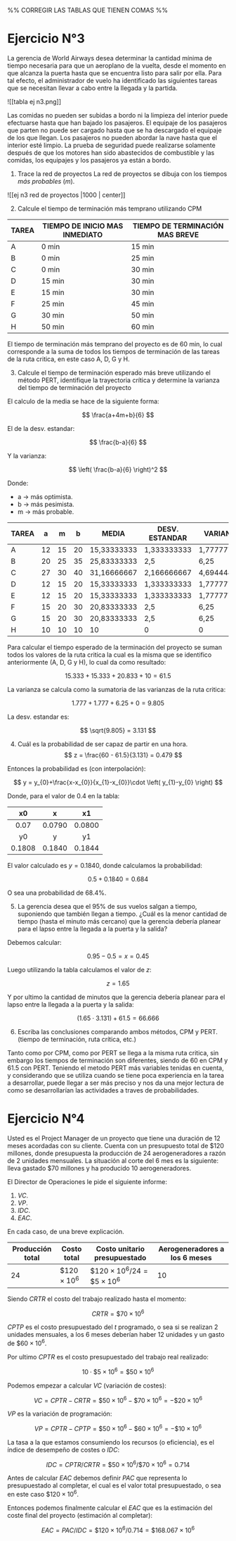 %% CORREGIR LAS TABLAS QUE TIENEN COMAS %%

# Ejercicio N°3

La gerencia de World Airways desea determinar la cantidad mínima de tiempo necesaria para que un aeroplano de la vuelta, desde el momento en que alcanza la puerta hasta que se encuentra listo para salir por ella. Para tal efecto, el administrador de vuelo ha identificado las siguientes tareas que se necesitan llevar a cabo entre la llegada y la partida.

![[tabla ej n3.png]]

Las comidas no pueden ser subidas a bordo ni la limpieza del interior puede efectuarse hasta que han bajado los pasajeros. El equipaje de los pasajeros que parten no puede ser cargado hasta que se ha descargado el equipaje de los que llegan. Los pasajeros no pueden abordar la nave hasta que el interior esté limpio. La prueba de seguridad puede realizarse solamente después de que los motores han sido abastecidos de combustible y las comidas, los equipajes y los pasajeros ya están a bordo.

1. Trace la red de proyectos
La red de proyectos se dibuja con los tiempos *más probables* ($m$).

![[ej n3 red de proyectos |1000 | center]]

2. Calcule el tiempo de terminación más temprano utilizando CPM

| TAREA | TIEMPO DE INICIO MAS INMEDIATO | TIEMPO DE TERMINACIÓN MAS BREVE |
| ----- | ------------------------------ | ------------------------------- |
| A     | 0 min                          | 15 min                          |
| B     | 0 min                          | 25 min                          |
| C     | 0 min                          | 30 min                          |
| D     | 15 min                         | 30 min                          |
| E     | 15 min                         | 30 min                          |
| F     | 25 min                         | 45 min                          |
| G     | 30 min                         | 50 min                          |
| H     | 50 min                         | 60 min                          |

El tiempo de terminación más temprano del proyecto es de 60 min, lo cual corresponde a la suma de todos los tiempos de terminación de las tareas de la ruta critica, en este caso A, D, G y H.

3. Calcule el tiempo de terminación esperado más breve utilizando el método PERT, identifique la trayectoria crítica y determine la varianza del tiempo de terminación del proyecto

El calculo de la media se hace de la siguiente forma:

$$
\frac{a+4m+b}{6}
$$

El de la desv. estandar:

$$
\frac{b-a}{6}
$$

Y la varianza:

$$
$$

$$
\left( \frac{b-a}{6} \right)^2
$$

Donde:

- a -> más optimista.
- b -> más pesimista.
- m -> más probable.

| TAREA | a  | m  | b  | MEDIA       | DESV. ESTANDAR | VARIANZA    |
|-------|----|----|----|-------------|----------------|-------------|
| A     | 12 | 15 | 20 | 15,33333333 | 1,333333333    | 1,777777778 |
| B     | 20 | 25 | 35 | 25,83333333 | 2,5            | 6,25        |
| C     | 27 | 30 | 40 | 31,16666667 | 2,166666667    | 4,694444444 |
| D     | 12 | 15 | 20 | 15,33333333 | 1,333333333    | 1,777777778 |
| E     | 12 | 15 | 20 | 15,33333333 | 1,333333333    | 1,777777778 |
| F     | 15 | 20 | 30 | 20,83333333 | 2,5            | 6,25        |
| G     | 15 | 20 | 30 | 20,83333333 | 2,5            | 6,25        |
| H     | 10 | 10 | 10 | 10          | 0              | 0           |

Para calcular el tiempo esperado de la terminación del proyecto se suman todos los valores de la ruta critica la cual es la misma que se identifico anteriormente (A, D, G y H), lo cual da como resultado:

$$
15.333+15.333+20.833+10 = 61.5
$$

La varianza se calcula como la sumatoria de las varianzas de la ruta critica:

$$
1.777+1.777+6.25+0=9.805
$$

La desv. estandar es:

$$
\sqrt{9.805} = 3.131
$$

4. Cuál es la probabilidad de ser capaz de partir en una hora.
$$
z = \frac{60 - 61.5}{3.131} = 0.479
$$

Entonces la probabilidad es (con interpolación):

$$
y = y_{0}+\frac{x-x_{0}}{x_{1}-x_{0}}\cdot \left( y_{1}-y_{0} \right)
$$

Donde, para el valor de 0.4 en la tabla:

|   x0   |   x    |   x1   |
|:----: |:----: |:----: |
|  0.07  | 0.0790 | 0.0800 |
|   y0   |   y    |   y1   |
| 0.1808 | 0.1840 | 0.1844 |

El valor calculado es $y = 0.1840$, donde calculamos la probabilidad:

$$
0.5 + 0.1840 = 0.684
$$

O sea una probabilidad de $68.4\%$.

5. La gerencia desea que el 95% de sus vuelos salgan a tiempo, suponiendo que también llegan a tiempo. ¿Cuál es la menor cantidad de tiempo (hasta el minuto más cercano) que la gerencia debería planear para el lapso entre la llegada a la puerta y la salida?

Debemos calcular:

$$
0.95 - 0.5 = x = 0.45
$$

Luego utilizando la tabla calculamos el valor de $z$:

$$
z = 1.65
$$

Y por ultimo la cantidad de minutos que la gerencia debería planear para el lapso entre la llegada a la puerta y la salida:

$$
\left( 1.65 \cdot 3.131 \right)+61.5 = 66.666
$$

6. Escriba las conclusiones comparando ambos métodos, CPM y PERT. (tiempo de terminación, ruta crítica, etc.)

Tanto como por CPM, como por PERT se llega a la misma ruta critica, sin embargo los tiempos de terminación son diferentes, siendo de 60 en CPM y 61.5 con PERT. Teniendo el metodo PERT más variables tenidas en cuenta, y considerando que se utiliza cuando se tiene poca experiencia en la tarea a desarrollar, puede llegar a ser más preciso y nos da una mejor lectura de como se desarrollarían las actividades a traves de probabilidades.

# Ejercicio N°4

Usted es el Project Manager de un proyecto que tiene una duración de 12 meses acordadas con su cliente. Cuenta con un presupuesto total de $120 millones, donde presupuesta la producción de 24 aerogeneradores a razón de 2 unidades mensuales. La situación al corte del 6 mes es la siguiente: lleva gastado $70 millones y ha producido 10 aerogeneradores.

El Director de Operaciones le pide el siguiente informe:

1. $VC$.
2. $VP$.
3. $IDC$.
4. $EAC$.

En cada caso, de una breve explicación.

| Producción total | Costo total          | Costo unitario presupuestado                 | Aerogeneradores a los 6 meses |
| ---------------- | -------------------- | -------------------------------------------- | ----------------------------- |
| $24$             | $\$120\times 10^{6}$ | $\$120\times 10^{6} / 24 = \$5\times 10^{6}$ | $10$                          |

Siendo $CRTR$ el costo del trabajo realizado hasta el momento:

$$
CRTR = \$ 70\times 10^{6}
$$

$CPTP$ es el costo presupuestado del $t$ programado, o sea si se realizan $2$ unidades mensuales, a los 6 meses deberían haber $12$ unidades y un gasto de $\$ 60\times 10^{6}$.

Por ultimo $CPTR$ es el costo presupuestado del trabajo real realizado:

$$
10 \cdot \$5\times 10^{6} = \$50\times 10^{6}
$$

Podemos empezar a calcular $VC$ (variación de costes):

$$
VC = CPTR - CRTR = \$50\times 10^{6} - \$ 70\times 10^{6} = -\$ 20\times 10^{6}
$$

$VP$ es la variación de programación:

$$
VP = CPTR - CPTP = \$50\times 10^{6} - \$ 60\times 10^{6} = - \$ 10\times 10^{6}
$$

La tasa a la que estamos consumiendo los recursos (o eficiencia), es el índice de desempeño de costes o $IDC$:

$$
IDC = CPTR / CRTR = \$50\times 10^{6} / \$ 70\times 10^{6} = 0.714
$$

Antes de calcular $EAC$ debemos definir $PAC$ que representa lo presupuestado al completar, el cual es el valor total presupuestado, o sea en este caso $\$120\times 10^{6}$.

Entonces podemos finalmente calcular el $EAC$ que es la estimación del coste final del proyecto (estimación al completar):

$$
EAC = PAC / IDC = \$120\times 10^{6} / 0.714 = \$168.067 \times 10^{6}
$$
